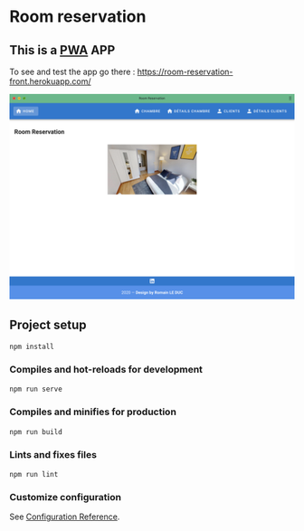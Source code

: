 # Room reservation

## This is a [PWA](https://www.goodbarber.com/blog/pwas-progressive-web-apps-explained-a825/) APP

To see and test the app go there : https://room-reservation-front.herokuapp.com/

![Capture](/src/assets/capture.png)


## Project setup
```
npm install
```

### Compiles and hot-reloads for development
```
npm run serve
```

### Compiles and minifies for production
```
npm run build
```

### Lints and fixes files
```
npm run lint
```

### Customize configuration
See [Configuration Reference](https://cli.vuejs.org/config/).
